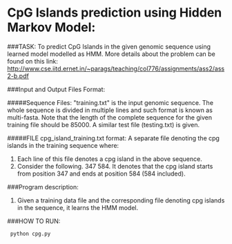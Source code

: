 # CpG Islands prediction using Hidden Markov Model:

###TASK: 
To predict CpG Islands in the given genomic sequence using learned model modelled as HMM. More details about the problem can be found on this link: http://www.cse.iitd.ernet.in/~parags/teaching/col776/assignments/ass2/ass2-b.pdf



###Input and Output Files Format:


#####Sequence Files: 
"training.txt" is the input genomic sequence. The whole sequence
is divided in multiple lines and such format is known as multi-fasta.  Note that
the length of the complete sequence for the given training file should be 85000.
A similar test file (testing.txt) is given.

#####FILE cpg_island_training.txt format: 
A separate file denoting the cpg islands in the training sequence where:
1. Each line of this file denotes a cpg island in the above sequence.  
2. Consider the following.  347 584. It denotes that the cpg island starts
from position 347 and ends at position 584 (584 included).  

###Program description:
1. Given a training data file and the corresponding file denoting cpg islands in the sequence, it learns the HMM model.

###HOW TO RUN:
```bash
 python cpg.py
```

